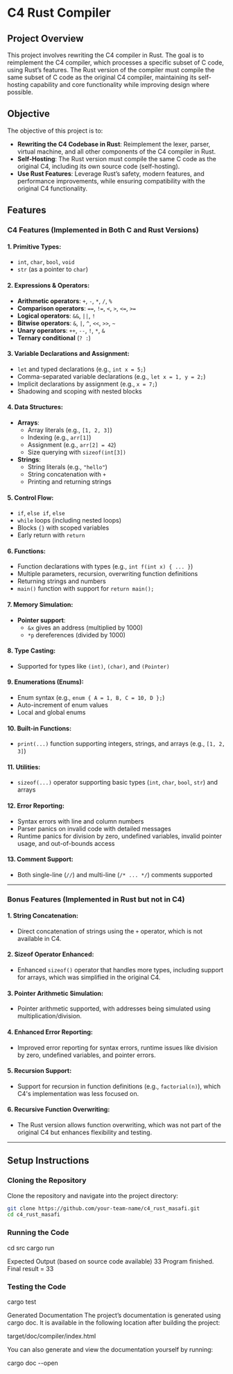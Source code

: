 # C4 Rust Compiler

## Project Overview

This project involves rewriting the C4 compiler in Rust. The goal is to reimplement the C4 compiler, which processes a specific subset of C code, using Rust’s features. The Rust version of the compiler must compile the same subset of C code as the original C4 compiler, maintaining its self-hosting capability and core functionality while improving design where possible.

## Objective

The objective of this project is to:

- **Rewriting the C4 Codebase in Rust**: Reimplement the lexer, parser, virtual machine, and all other components of the C4 compiler in Rust.
- **Self-Hosting**: The Rust version must compile the same C code as the original C4, including its own source code (self-hosting).
- **Use Rust Features**: Leverage Rust’s safety, modern features, and performance improvements, while ensuring compatibility with the original C4 functionality.

## Features

### C4 Features (Implemented in Both C and Rust Versions)

#### 1. **Primitive Types**:
   - `int`, `char`, `bool`, `void`
   - `str` (as a pointer to `char`)

#### 2. **Expressions & Operators**:
   - **Arithmetic operators**: `+`, `-`, `*`, `/`, `%`
   - **Comparison operators**: `==`, `!=`, `<`, `>`, `<=`, `>=`
   - **Logical operators**: `&&`, `||`, `!`
   - **Bitwise operators**: `&`, `|`, `^`, `<<`, `>>`, `~`
   - **Unary operators**: `++`, `--`, `!`, `*`, `&`
   - **Ternary conditional** (`? :`)

#### 3. **Variable Declarations and Assignment**:
   - `let` and typed declarations (e.g., `int x = 5;`)
   - Comma-separated variable declarations (e.g., `let x = 1, y = 2;`)
   - Implicit declarations by assignment (e.g., `x = 7;`)
   - Shadowing and scoping with nested blocks

#### 4. **Data Structures**:
   - **Arrays**:
     - Array literals (e.g., `[1, 2, 3]`)
     - Indexing (e.g., `arr[1]`)
     - Assignment (e.g., `arr[2] = 42`)
     - Size querying with `sizeof(int[3])`
   - **Strings**:
     - String literals (e.g., `"hello"`)
     - String concatenation with `+`
     - Printing and returning strings

#### 5. **Control Flow**:
   - `if`, `else if`, `else`
   - `while` loops (including nested loops)
   - Blocks `{}` with scoped variables
   - Early return with `return`

#### 6. **Functions**:
   - Function declarations with types (e.g., `int f(int x) { ... }`)
   - Multiple parameters, recursion, overwriting function definitions
   - Returning strings and numbers
   - `main()` function with support for `return main();`

#### 7. **Memory Simulation**:
   - **Pointer support**:
     - `&x` gives an address (multiplied by 1000)
     - `*p` dereferences (divided by 1000)

#### 8. **Type Casting**:
   - Supported for types like `(int)`, `(char)`, and `(Pointer)`

#### 9. **Enumerations (Enums)**:
   - Enum syntax (e.g., `enum { A = 1, B, C = 10, D };`)
   - Auto-increment of enum values
   - Local and global enums

#### 10. **Built-in Functions**:
   - `print(...)` function supporting integers, strings, and arrays (e.g., `[1, 2, 3]`)

#### 11. **Utilities**:
   - `sizeof(...)` operator supporting basic types (`int`, `char`, `bool`, `str`) and arrays

#### 12. **Error Reporting**:
   - Syntax errors with line and column numbers
   - Parser panics on invalid code with detailed messages
   - Runtime panics for division by zero, undefined variables, invalid pointer usage, and out-of-bounds access

#### 13. **Comment Support**:
   - Both single-line (`//`) and multi-line (`/* ... */`) comments supported

---

### Bonus Features (Implemented in Rust but not in C4)

#### 1. **String Concatenation**:
   - Direct concatenation of strings using the `+` operator, which is not available in C4.

#### 2. **Sizeof Operator Enhanced**:
   - Enhanced `sizeof()` operator that handles more types, including support for arrays, which was simplified in the original C4.

#### 3. **Pointer Arithmetic Simulation**:
   - Pointer arithmetic supported, with addresses being simulated using multiplication/division.

#### 4. **Enhanced Error Reporting**:
   - Improved error reporting for syntax errors, runtime issues like division by zero, undefined variables, and pointer errors.

#### 5. **Recursion Support**:
   - Support for recursion in function definitions (e.g., `factorial(n)`), which C4's implementation was less focused on.

#### 6. **Recursive Function Overwriting**:
   - The Rust version allows function overwriting, which was not part of the original C4 but enhances flexibility and testing.

---

## Setup Instructions

### Cloning the Repository

Clone the repository and navigate into the project directory:

```bash
git clone https://github.com/your-team-name/c4_rust_masafi.git
cd c4_rust_masafi
```

### Running the Code
cd src
cargo run

Expected Output (based on source code available)
33
Program finished. Final result = 33

### Testing the Code
cargo test

Generated Documentation
The project’s documentation is generated using cargo doc. It is available in the following location after building the project:

target/doc/compiler/index.html

You can also generate and view the documentation yourself by running:

cargo doc --open
